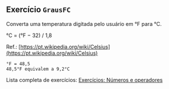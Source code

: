 ## Exercício `GrausFC`

Converta uma temperatura digitada pelo usuário em °F para °C.

°C = (°F − 32) / 1,8

Ref.: [https://pt.wikipedia.org/wiki/Celsius](https://pt.wikipedia.org/wiki/Celsius)

```
°F = 48,5
48,5°F equivalem a 9,2°C
```

Lista completa de exercícios: [Exercícios: Números e operadores](https://github.com/ermogenes/aulas-programacao-csharp/blob/master/exercises/numeros-operadores.md#exerc%C3%ADcios-n%C3%BAmeros-e-operadores)
